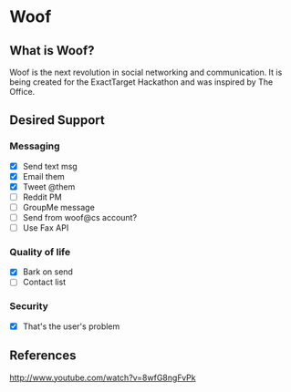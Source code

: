 # Woof

## What is Woof?
Woof is the next revolution in social networking and communication.  It is being created for the ExactTarget Hackathon and was inspired by The Office.

## Desired Support
### Messaging
- [x] Send text msg
- [x] Email them
- [x] Tweet @them
- [ ] Reddit PM
- [ ] GroupMe message
- [ ] Send from woof@cs account?
- [ ] Use Fax API

### Quality of life
- [x] Bark on send
- [ ] Contact list

### Security
- [x] That's the user's problem

## References
http://www.youtube.com/watch?v=8wfG8ngFvPk
